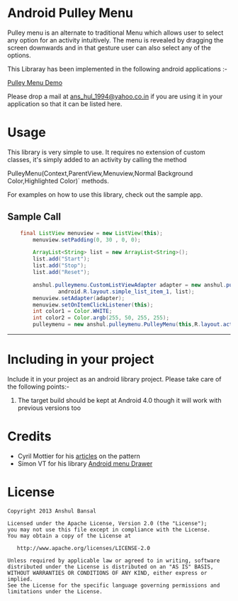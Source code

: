 ﻿Android Pulley Menu
==========

Pulley menu is an alternate to traditional Menu which allows user to select any option for an activity intuitively. The menu is revealed by dragging the screen downwards and in that gesture user can also select any of the options. 

This Libraray has been implemented in the following android applications :-

[Pulley Menu Demo][2] 


Please drop a mail at ans_hul_1994@yahoo.co.in if you are using it in your application so that it can be listed here.

Usage
=====

This library is very simple to use. It requires no extension of custom classes,
it's simply added to an activity by calling the method  

PulleyMenu(Context,ParentView,Menuview,Normal Background Color,Highlighted Color)`
methods.

For examples on how to use this library, check out the sample app.


Sample Call
-------
```java
	final ListView menuview = new ListView(this);
		menuview.setPadding(0, 30 , 0, 0);

		ArrayList<String> list = new ArrayList<String>();
		list.add("Start");
		list.add("Stop");
		list.add("Reset");

		anshul.pulleymenu.CustomListViewAdapter adapter = new anshul.pulleymenu.CustomListViewAdapter(this,
				android.R.layout.simple_list_item_1, list);
		menuview.setAdapter(adapter);
		menuview.setOnItemClickListener(this);
		int color1 = Color.WHITE;
		int color2 = Color.argb(255, 50, 255, 255);
		pulleymenu = new anshul.pulleymenu.PulleyMenu(this,R.layout.activity_topmenu,menuview,color1,color2);
```
-------

Including in your project
=========================

Include it in your project as an android library project.
Please take care of the following points:-

1. The target build should be kept at Android 4.0 though it will work with previous versions too

Credits
=======

 * Cyril Mottier for his [articles][1] on the pattern
 * Simon VT for his library [Android menu Drawer][3]


License
=======

    Copyright 2013 Anshul Bansal

    Licensed under the Apache License, Version 2.0 (the "License");
    you may not use this file except in compliance with the License.
    You may obtain a copy of the License at

       http://www.apache.org/licenses/LICENSE-2.0

    Unless required by applicable law or agreed to in writing, software
    distributed under the License is distributed on an "AS IS" BASIS,
    WITHOUT WARRANTIES OR CONDITIONS OF ANY KIND, either express or implied.
    See the License for the specific language governing permissions and
    limitations under the License.


[1]: http://android.cyrilmottier.com/?p=658
[2]: https://play.google.com/store/apps/details?id=net.anshul.pulleymenu.samples
[3]: https://github.com/SimonVT/android-menudrawer
